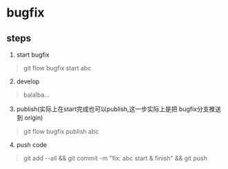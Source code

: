 # bugfix


## steps
1. start bugfix
> git flow bugfix start abc

2. develop
> balalba...

3. publish(实际上在start完成也可以publish,这一步实际上是把 bugfix分支推送到 origin)
> git flow bugfix publish abc

4. push code
> git add --all && git commit -m "fix: abc start & finish" && git push


